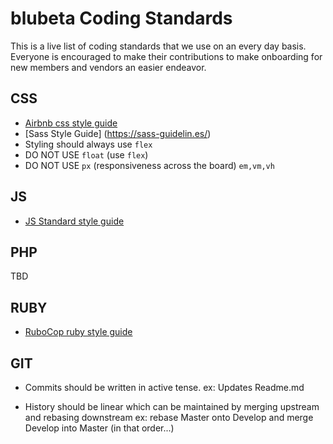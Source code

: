 # blubeta Coding Standards
This is a live list of coding standards that we use on an every day basis.  Everyone is encouraged to make their contributions to make onboarding for new members and vendors an easier endeavor.

## CSS
- [Airbnb css style guide](https://github.com/airbnb/css/blob/master/README.md)
- [Sass Style Guide] (https://sass-guidelin.es/)
- Styling should always use `flex`
- DO NOT USE `float` (use `flex`)
- DO NOT USE `px` (responsiveness across the board) `em,vm,vh`

## JS
- [JS Standard style guide](https://standardjs.com/rules.html)

## PHP
TBD

## RUBY
- [RuboCop ruby style guide](https://github.com/rubocop-hq/ruby-style-guide)

## GIT

- Commits should be written in active tense.
  ex: Updates Readme.md

- History should be linear which can be maintained by merging upstream and rebasing downstream
  ex: rebase Master onto Develop and merge Develop into Master (in that order...)

